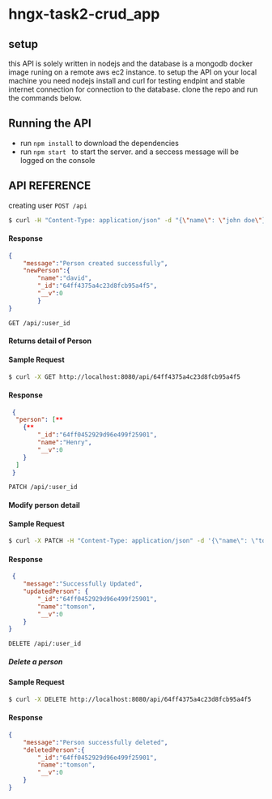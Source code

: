 # hngx-task2-crud_app
## setup

this API is solely written in nodejs and the database is a mongodb docker image runing on a remote aws ec2 instance.
to setup the API on your local machine you need nodejs install and curl for testing endpint and stable internet connection for connection to the database. clone the repo and run the commands below.

## Running the API
- run   `npm install` to download the dependencies
- run `npm start ` to start the server. and a seccess message will be logged on the console

## API REFERENCE
creating user
`POST /api`

```bash
$ curl -H "Content-Type: application/json" -d "{\"name\": \"john doe\"}" http://localhost:8080/api
```
#### Response 
```json
{
    "message":"Person created successfully",
    "newPerson":{
        "name":"david",
        "_id":"64ff4375a4c23d8fcb95a4f5",
        "__v":0
        }
}
```


`GET /api/:user_id`

 #### Returns detail of Person

 #### Sample Request
 ```bash
$ curl -X GET http://localhost:8080/api/64ff4375a4c23d8fcb95a4f5
 ```

#### Response

```json
 {
  "person": [**
    {**
        "_id":"64ff0452929d96e499f25901",
        "name":"Henry",
        "__v":0
    }
  ]
 }
```

`PATCH /api/:user_id`

#### Modify person detail

#### Sample Request

```bash
$ curl -X PATCH -H "Content-Type: application/json" -d '{\"name\": \"tomson\"}' http://localhost:8080/api/64ff4375a4c23d8fcb95a4f5
```

#### Response

```json
 {
    "message":"Successfully Updated",
    "updatedPerson": {
        "_id":"64ff0452929d96e499f25901",
        "name":"tomson",
        "__v":0
    }
}
```

`DELETE /api/:user_id`

##### Delete a person

#### Sample Request

```bash
$ curl -X DELETE http://localhost:8080/api/64ff4375a4c23d8fcb95a4f5
```

#### Response
```json
{
    "message":"Person successfully deleted",
    "deletedPerson":{
        "_id":"64ff0452929d96e499f25901",
        "name":"tomson",
        "__v":0
    }
}

```


